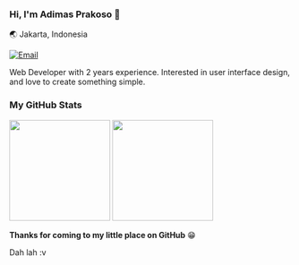 ### Hi, I'm Adimas Prakoso 👋

🌏 Jakarta, Indonesia

[![Email](https://img.shields.io/badge/Email-ffffff?style=for-the-badge&logo=gmail&logoColor=black)](mailto:adimas.prakoso8@gmail.com)


Web Developer with 2 years experience. Interested in user interface design, and love to create something simple.

### My GitHub Stats

<p>
  <img height="180em" src="https://github-readme-stats.vercel.app/api?username=AdimasProject&show_icons=true&hide_border=true&&count_private=true&include_all_commits=true" />
  <img height="180em" src="https://github-readme-stats.vercel.app/api/top-langs/?username=AdimasProject&exclude_repo=KNN-Image-Classification&show_icons=true&hide_border=true&layout=compact&langs_count=8"/>
</p>

__Thanks for coming to my little place on GitHub__ 😁

Dah lah :v
